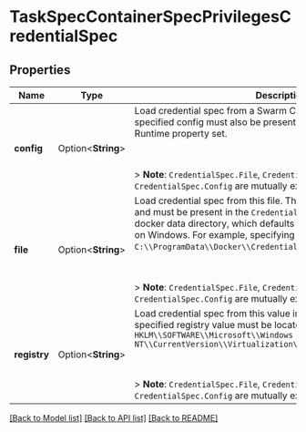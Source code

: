 # TaskSpecContainerSpecPrivilegesCredentialSpec

## Properties

Name | Type | Description | Notes
------------ | ------------- | ------------- | -------------
**config** | Option<**String**> | Load credential spec from a Swarm Config with the given ID. The specified config must also be present in the Configs field with the Runtime property set.  <p><br /></p>   > **Note**: `CredentialSpec.File`, `CredentialSpec.Registry`, > and `CredentialSpec.Config` are mutually exclusive.  | [optional]
**file** | Option<**String**> | Load credential spec from this file. The file is read by the daemon, and must be present in the `CredentialSpecs` subdirectory in the docker data directory, which defaults to `C:\\ProgramData\\Docker\\` on Windows.  For example, specifying `spec.json` loads `C:\\ProgramData\\Docker\\CredentialSpecs\\spec.json`.  <p><br /></p>  > **Note**: `CredentialSpec.File`, `CredentialSpec.Registry`, > and `CredentialSpec.Config` are mutually exclusive.  | [optional]
**registry** | Option<**String**> | Load credential spec from this value in the Windows registry. The specified registry value must be located in:  `HKLM\\SOFTWARE\\Microsoft\\Windows NT\\CurrentVersion\\Virtualization\\Containers\\CredentialSpecs`  <p><br /></p>   > **Note**: `CredentialSpec.File`, `CredentialSpec.Registry`, > and `CredentialSpec.Config` are mutually exclusive.  | [optional]

[[Back to Model list]](../README.md#documentation-for-models) [[Back to API list]](../README.md#documentation-for-api-endpoints) [[Back to README]](../README.md)


